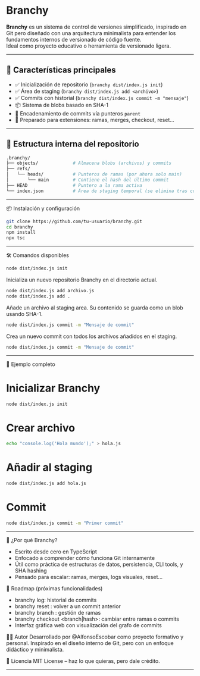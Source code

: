 # Branchy

**Branchy** es un sistema de control de versiones simplificado, inspirado en Git pero diseñado con una arquitectura minimalista para entender los fundamentos internos de versionado de código fuente.  
Ideal como proyecto educativo o herramienta de versionado ligera.

---

## 🚀 Características principales

- ✅ Inicialización de repositorio (`branchy dist/index.js init`)
- ✅ Área de staging (`branchy dist/index.js add <archivo>`)
- ✅ Commits con historial (`branchy dist/index.js commit -m "mensaje"`)
- 📦 Sistema de blobs basado en SHA-1
- 🔗 Encadenamiento de commits vía punteros `parent`
- 🧩 Preparado para extensiones: ramas, merges, checkout, reset...

---

## 📂 Estructura interna del repositorio

```bash
.branchy/
├── objects/             # Almacena blobs (archivos) y commits
├── refs/
│   └── heads/           # Punteros de ramas (por ahora solo main)
│       └── main         # Contiene el hash del último commit
├── HEAD                 # Puntero a la rama activa
└── index.json           # Área de staging temporal (se elimina tras commit)
```
---

📦 Instalación y configuración
```bash
git clone https://github.com/tu-usuario/branchy.git
cd branchy
npm install
npx tsc
```

---

🛠️ Comandos disponibles
```bash
node dist/index.js init
```
Inicializa un nuevo repositorio Branchy en el directorio actual.

```bash
node dist/index.js add archivo.js
node dist/index.js add .
```
Añade un archivo al staging area. Su contenido se guarda como un blob usando SHA-1.

```bash
node dist/index.js commit -m "Mensaje de commit"
```
Crea un nuevo commit con todos los archivos añadidos en el staging.

```bash
node dist/index.js commit -m "Mensaje de commit"
```
---

🧪 Ejemplo completo

# Inicializar Branchy
```bash
node dist/index.js init
```

# Crear archivo
```bash
echo "console.log('Hola mundo');" > hola.js
```

# Añadir al staging
```bash
node dist/index.js add hola.js
```

# Commit
```bash
node dist/index.js commit -m "Primer commit"
```

---

🧠 ¿Por qué Branchy?
 - Escrito desde cero en TypeScript
 - Enfocado a comprender cómo funciona Git internamente
 - Útil como práctica de estructuras de datos, persistencia, CLI tools, y SHA hashing
 - Pensado para escalar: ramas, merges, logs visuales, reset...


🚧 Roadmap (próximas funcionalidades)
  - branchy log: historial de commits
  - branchy reset <hash>: volver a un commit anterior
  - branchy branch <nombre>: gestión de ramas
  - branchy checkout <branch|hash>: cambiar entre ramas o commits
  - Interfaz gráfica web con visualización del grafo de commits

🧑‍💻 Autor
Desarrollado por @AlfonsoEscobar como proyecto formativo y personal.
Inspirado en el diseño interno de Git, pero con un enfoque didáctico y minimalista.

📄 Licencia
MIT License – haz lo que quieras, pero dale crédito.

---
